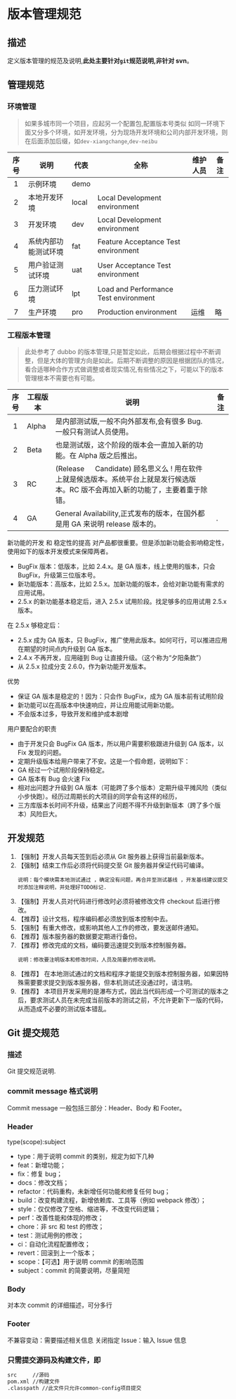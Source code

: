 # 版本管理规范

## 描述

定义版本管理的规范及说明,**此处主要针对`git`规范说明,非针对 svn**。

## 管理规范

### 环境管理

> 如果多城市同一个项目，应起另一个配置包,配置版本号类似
> 如同一环境下面又分多个环境，如开发环境，分为现场开发环境和公司内部开发环境，则在后面添加后缀，如`dev-xiangchange`,`dev-neibu`

| 序号 | 说明                 | 代表  | 全称                                  | 维护人员 | 备注 |
| :--: | -------------------- | ----- | ------------------------------------- | -------- | ---- |
|  1   | 示例环境             | demo  |                                       |          |      |
|  2   | 本地开发环境         | local | Local Development environment         |          |      |
|  3   | 开发环境             | dev   | Local Development environment         |          |      |
|  4   | 系统内部功能测试环境 | fat   | Feature Acceptance Test environment   |          |      |
|  5   | 用户验证测试环境     | uat   | User Acceptance Test environment      |          |      |
|  6   | 压力测试环境         | lpt   | Load and Performance Test environment |          |      |
|  7   | 生产环境             | pro   | Production environment                | 运维     | 略   |

### 工程版本管理

> 此处参考了 dubbo 的版本管理,只是暂定如此，后期会根据过程中不断调整，但是大体的管理方向是如此。后期不断调整的原因是根据团队的情况，
> 看合适哪种合作方式做调整或者现实情况,有些情况之下，可能以下的版本管理根本不需要也有可能。

| 序号 | 工程版本 | 说明                                                                                                                                | 备注 |
| :--: | -------- | ----------------------------------------------------------------------------------------------------------------------------------- | ---- |
|  1   | Alpha    | 是内部测试版,一般不向外部发布,会有很多 Bug.一般只有测试人员使用。                                                                   |      |
|  2   | Beta     | 也是测试版，这个阶段的版本会一直加入新的功能。在 Alpha 版之后推出。                                                                 |      |
|  3   | RC       | (Release 　 Candidate) 顾名思义么 ! 用在软件上就是候选版本。系统平台上就是发行候选版本。RC 版不会再加入新的功能了，主要着重于除错。 |      |
|  4   | GA       | General Availability,正式发布的版本，在国外都是用 GA 来说明 release 版本的。                                                        | .    |

新功能的开发 和 稳定性的提高 对产品都很重要。但是添加新功能会影响稳定性，使用如下的版本开发模式来保障两者。

- BugFix 版本：低版本，比如 2.4.x。是 GA 版本，线上使用的版本，只会 BugFix，升级第三位版本号。
- 新功能版本：高版本，比如 2.5.x。加新功能的版本，会给对新功能有需求的应用试用。
- 2.5.x 的新功能基本稳定后，进入 2.5.x 试用阶段。找足够多的应用试用 2.5.x 版本。

在 2.5.x 够稳定后：

- 2.5.x 成为 GA 版本，只 BugFix，推广使用此版本。如何可行，可以推进应用在期望的时间点内升级到 GA 版本。
- 2.4.x 不再开发，应用碰到 Bug 让直接升级。（这个称为“夕阳条款”）
- 从 2.5.x 拉成分支 2.6.0，作为新功能开发版本。

优势

- 保证 GA 版本是稳定的！因为：只会作 BugFix，成为 GA 版本前有试用阶段
- 新功能可以在高版本中快速响应，并让应用能试用新功能。
- 不会版本过多，导致开发和维护成本剧增

用户要配合的职责

- 由于开发只会 BugFix GA 版本，所以用户需要积极跟进升级到 GA 版本，以 Fix 发现的问题。
- 定期升级版本给用户带来了不安。这是一个假命题，说明如下：
- GA 经过一个试用阶段保持稳定。
- GA 版本有 Bug 会火速 Fix
- 相对出问题才升级到 GA 版本（可能跨了多个版本）定期升级平摊风险（类似小步快跑）。经历过周期长的大项目的同学会有这样的经历，
- 三方库版本长时间不升级，结果出了问题不得不升级到新版本（跨了多个版本）风险巨大。

<!-- ### 开发管理 -->

## 开发规范

1. 【强制】开发人员每天签到后必须从 Git 服务器上获得当前最新版本。
2. 【强制】结束工作后必须将代码提交至 Git 服务器并保证代码可编译。
   ```
   说明：每个模块需本地测试通过 ，确定没有问题，再合并至测试基线 ，开发基线建议提交时添加注释说明，并处理好TODO标记.
   ```
3. 【强制】开发人员对代码进行修改时必须将被修改文件 checkout 后进行修改。
4. 【推荐】设计文档，程序编码都必须放到版本控制中去。
5. 【强制】有重大修改，或影响其他人工作的修改，要发送邮件通知。
6. 【推荐】版本服务器的数据要定期进行备份。
7. 【推荐】修改完成的文档，编码要迅速提交到版本控制服务器。
   ```
   说明：修改要注明版本和修改时间，人员及简要的修改说明。
   ```
8. 【推荐】 在本地测试通过的文档和程序才能提交到版本控制服务器，如果因特殊需要要求提交到版本服务器，但本机测试还没通过时，请注明。
9. 【推荐】 本项目开发采用的是瀑布方式，因此当代码形成一个可测试的版本之后，要求测试人员在未完成当前版本的测试之前，不允许更新下一版的代码，从而造成不必要的测试版本错乱。

## Git 提交规范

### 描述

Git 提交规范说明.

### commit message 格式说明

Commit message 一般包括三部分：Header、Body 和 Footer。

### Header

type(scope):subject

- type：用于说明 commit 的类别，规定为如下几种
- feat：新增功能；
- fix：修复 bug；
- docs：修改文档；
- refactor：代码重构，未新增任何功能和修复任何 bug；
- build：改变构建流程，新增依赖库、工具等（例如 webpack 修改）；
- style：仅仅修改了空格、缩进等，不改变代码逻辑；
- perf：改善性能和体现的修改；
- chore：非 src 和 test 的修改；
- test：测试用例的修改；
- ci：自动化流程配置修改；
- revert：回滚到上一个版本；
- scope：【可选】用于说明 commit 的影响范围
- subject：commit 的简要说明，尽量简短

### Body

对本次 commit 的详细描述，可分多行

### Footer

不兼容变动：需要描述相关信息
关闭指定 Issue：输入 Issue 信息

### 只需提交源码及构建文件，即

```xml
src     //源码
pom.xml //构建文件
.classpath //此文件只允许common-config项目提交
```
